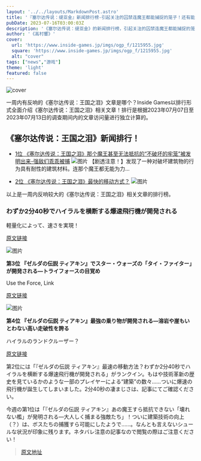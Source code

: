 ```yaml
---
layout: '../../layouts/MarkdownPost.astro'
title: '『塞尔达传说：缇亚金』新闻排行榜-引起关注的囚禁连魔王都能捕捉的笼子！还有能在2分40秒内横穿海拉鲁的超高速飞机'
pubDate: 2023-07-16T03:00:03Z
description: '《塞尔达传说：缇亚金》的新闻排行榜，引起关注的囚禁连魔王都能捕捉的笼子！还有能在2分40秒内横穿海拉鲁的超高速飞机。'
author: '《高村響》'
cover:
  url: 'https://www.inside-games.jp/imgs/ogp_f/1215955.jpg'
  square: 'https://www.inside-games.jp/imgs/ogp_f/1215955.jpg'
  alt: "cover"
tags: ["news","游戏"]
theme: 'light'
featured: false
---
```


![cover](https://www.inside-games.jp/imgs/ogp_f/1215955.jpg)

一周内有反响的《塞尔达传说：王国之泪》文章是哪个？Inside Games以排行形式全面介绍《塞尔达传说：王国之泪》相关文章！排行是根据2023年07月07日至2023年07月13日的调查期间内的文章访问量进行独立计算的。

## 《塞尔达传说：王国之泪》新闻排行！

- [1位 《塞尔达传说：王国之泪》那个魔王甚至无法抵抗的“不破坏的牢笼”被发明出来-强敌们乖乖被捕](https://www.inside-games.jp/article/2023/07/10/147120.html)
  ![图片](https://www.inside-games.jp/imgs/zoom/1214826.jpg)
  【剧透注意！】发现了一种对破坏建筑物的行为具有耐性的建筑材料。连那个魔王都无能为力...

- [2位 《塞尔达传说：王国之泪》最快的移动方式？](https://www.inside-games.jp/article/2023/07/10/147122.html)
  ![图片](https://www.inside-games.jp/imgs/zoom/1214889.jpg)

以上是一周内反响较大的《塞尔达传说：王国之泪》相关文章的排行榜。
### わずか2分40秒でハイラルを横断する爆速飛行機が開発される

軽量化によって、速さを実現！

[原文链接](https://www.inside-games.jp/article/2023/07/10/147122.html)

![图片](https://www.inside-games.jp/imgs/zoom/1214842.jpg)

**第3位 『ゼルダの伝説 ティアキン』でスター・ウォーズの「タイ・ファイター」が開発される―トライフォースの目覚め**

Use the Force, Link

[原文链接](https://www.inside-games.jp/article/2023/07/10/147113.html)

![图片](https://www.inside-games.jp/imgs/zoom/1215430.jpg)

**第4位 『ゼルダの伝説 ティアキン』最強の乗り物が開発される―溶岩や崖もいとわない高い走破性を誇る**

ハイラルのランドクルーザー？

[原文链接](https://www.inside-games.jp/article/2023/07/12/147163.html)

第2位には「『ゼルダの伝説 ティアキン』最速の移動方法？わずか2分40秒でハイラルを横断する爆速飛行機が開発される」がランクイン。もはや技術革新の歴史を見ているかのような一部のプレイヤーによる“建築”の数々……ついに爆速の飛行機が誕生してしまいました。2分40秒の凄まじさは、記事にてご確認ください。

今週の第1位は「『ゼルダの伝説 ティアキン』あの魔王すら抵抗できない「壊れない檻」が発明される―大人しく捕まる強敵たち」！ついに建築技術の向上（？）は、ボスたちの捕獲すら可能にしたようで……。なんとも言えないシュールな状況が印象に残ります。ネタバレ注意の記事なので閲覧の際はご注意ください！

>[原文地址](https://www.inside-games.jp/article/2023/07/16/147227.html)  